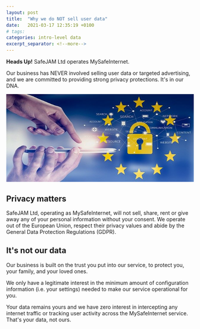 ```yaml
---
layout: post
title:  "Why we do NOT sell user data"
date:   2021-03-17 12:35:19 +0100
# tags: 
categories: intro-level data
excerpt_separator: <!--more-->
---
```


**Heads Up!** SafeJAM Ltd operates MySafeInternet.

Our business has NEVER involved selling user data or targeted advertising, and we are committed to providing strong privacy protections. It's in our DNA.

<!--more-->

![Data Protection](/assets/gdpr-data-protection.jpg)

## Privacy matters

SafeJAM Ltd, operating as MySafeInternet, will not sell, share, rent or give away any of your personal information without your consent. We operate out of the European Union, respect their privacy values and abide by the General Data Protection Regulations (GDPR).

## It's not our data

Our business is built on the trust you put into our service, to protect you, your family, and your loved ones. 

We only have a legitimate interest in the minimum amount of configuration information (i.e. your settings) needed to make our service operational for you.

Your data remains yours and we have zero interest in intercepting any internet traffic or tracking user activity across the MySafeInternet service. That's your data, not ours.